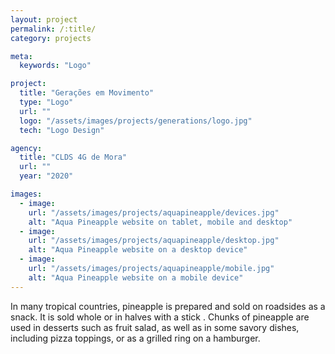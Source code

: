 ```yaml
---
layout: project
permalink: /:title/
category: projects

meta:
  keywords: "Logo"

project:
  title: "Gerações em Movimento"
  type: "Logo"
  url: ""
  logo: "/assets/images/projects/generations/logo.jpg"
  tech: "Logo Design"

agency:
  title: "CLDS 4G de Mora"
  url: ""
  year: "2020"

images:
  - image:
    url: "/assets/images/projects/aquapineapple/devices.jpg"
    alt: "Aqua Pineapple website on tablet, mobile and desktop"
  - image:
    url: "/assets/images/projects/aquapineapple/desktop.jpg"
    alt: "Aqua Pineapple website on a desktop device"
  - image:
    url: "/assets/images/projects/aquapineapple/mobile.jpg"
    alt: "Aqua Pineapple website on a mobile device"
---
```

<p>In many tropical countries, pineapple is prepared and sold on roadsides as a snack. It is sold whole or in halves with a stick . Chunks of pineapple are used in desserts such as fruit salad, as well as in some savory dishes, including pizza toppings, or as a grilled ring on a hamburger.</p>
